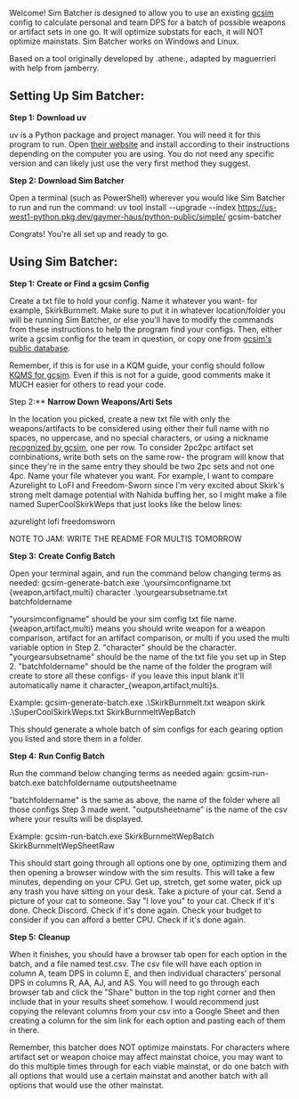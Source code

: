 Welcome! Sim Batcher is designed to allow you to use an existing [gcsim](https://gcsim.app/) config to calculate personal and team DPS for a batch of possible weapons or artifact sets in one go. It will optimize substats for each, it will NOT optimize mainstats. Sim Batcher works on Windows and Linux.

Based on a tool originally developed by .athene., adapted by maguerrieri with help from jamberry.

## **Setting Up Sim Batcher:**

**Step 1:** **Download uv**

uv is a Python package and project manager. You will need it for this program to run. 
Open [their website](https://docs.astral.sh/uv/getting-started/installation/#standalone-installer) and install according to their instructions depending on the computer you are using. You do not need any specific version and can likely just use the very first method they suggest.

**Step 2:** **Download Sim Batcher**

Open a terminal (such as PowerShell) wherever you would like Sim Batcher to run and run the command: 
uv tool install --upgrade --index https://us-west1-python.pkg.dev/gaymer-haus/python-public/simple/ gcsim-batcher

Congrats! You're all set up and ready to go.

## **Using Sim Batcher:**

**Step 1:** **Create or Find a gcsim Config**

Create a txt file to hold your config. Name it whatever you want- for example, SkirkBurnmelt. Make sure to put it in whatever location/folder you will be running Sim Batcher, or else you'll have to modify the commands from these instructions to help the program find your configs. Then, either write a gcsim config for the team in question, or copy one from [gcsim's public database](https://simpact.app/). 

Remember, if this is for use in a KQM guide, your config should follow [KQMS for gcsim](https://compendium.keqingmains.com/#gcsim). Even if this is not for a guide, good comments make it MUCH easier for others to read your code.

Step 2:** **Narrow Down Weapons/Arti Sets**

In the location you picked, create a new txt file with only the weapons/artifacts to be considered using either their full name with no spaces, no uppercase, and no special characters, or using a nickname [recognized by gcsim](https://docs.gcsim.app/reference/), one per row. To consider 2pc2pc artifact set combinations, write both sets on the same row- the program will know that since they're in the same entry they should be two 2pc sets and not one 4pc. Name your file whatever you want.
For example, I want to compare Azurelight to LoFI and Freedom-Sworn since I'm very excited about Skirk's strong melt damage potential with Nahida buffing her, so I might make a file named SuperCoolSkirkWeps that just looks like the below lines:

azurelight
lofi
freedomsworn

NOTE TO JAM: WRITE THE README FOR MULTIS TOMORROW

**Step 3:** **Create Config Batch**

Open your terminal again, and run the command below changing terms as needed: 
gcsim-generate-batch.exe .\yoursimconfigname.txt {weapon,artifact,multi} character .\yourgearsubsetname.txt batchfoldername

"yoursimconfigname" should be your sim config txt file name. {weapon,artifact,multi} means you should write weapon for a weapon comparison, artifact for an artifact comparison, or multi if you used the multi variable option in Step 2. "character" should be the character. "yourgearsubsetname" should be the name of the txt file you set up in Step 2. "batchfoldername" should be the name of the folder the program will create to store all these configs- if you leave this input blank it'll automatically name it character_{weapon,artifact,multi}s.

Example:
gcsim-generate-batch.exe .\SkirkBurnmelt.txt weapon skirk .\SuperCoolSkirkWeps.txt SkirkBurnmeltWepBatch

This should generate a whole batch of sim configs for each gearing option you listed and store them in a folder.

**Step 4:** **Run Config Batch**

Run the command below changing terms as needed again: 
gcsim-run-batch.exe batchfoldername outputsheetname

"batchfoldername" is the same as above, the name of the folder where all those configs Step 3 made went. "outputsheetname" is the name of the csv where your results will be displayed.

Example:
gcsim-run-batch.exe SkirkBurnmeltWepBatch SkirkBurnmeltWepSheetRaw

This should start going through all options one by one, optimizing them and then opening a browser window with the sim results. This will take a few minutes, depending on your CPU. Get up, stretch, get some water, pick up any trash you have sitting on your desk. Take a picture of your cat. Send a picture of your cat to someone. Say "I love you" to your cat. Check if it's done. Check Discord. Check if it's done again. Check your budget to consider if you can afford a better CPU. Check if it's done again. 

**Step 5:** **Cleanup**

When it finishes, you should have a browser tab open for each option in the batch, and a file named test.csv. The csv file will have each option in column A, team DPS in column E, and then individual characters' personal DPS in columns R, AA, AJ, and AS. You will need to go through each browser tab and click the "Share" button in the top right corner and then include that in your results sheet somehow. I would recommend just copying the relevant columns from your csv into a Google Sheet and then creating a column for the sim link for each option and pasting each of them in there. 

Remember, this batcher does NOT optimize mainstats. For characters where artifact set or weapon choice may affect mainstat choice, you may want to do this multiple times through for each viable mainstat, or do one batch with all options that would use a certain mainstat and another batch with all options that would use the other mainstat.
